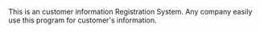 This is an customer information Registration System. Any company easily use this program for customer's information.
